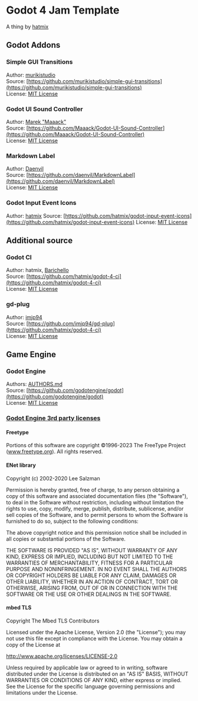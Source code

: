 # Godot 4 Jam Template

A thing by [hatmix](https://hatmix.itch.io)

## Godot Addons
### Simple GUI Transitions
Author: [murikistudio](https://github.com/murikistudio)  
Source: [https://github.com/murikistudio/simple-gui-transitions](https://github.com/murikistudio/simple-gui-transitions)  
License: [MIT License](https://github.com/murikistudio/simple-gui-transitions/tree/godot-4?tab=MIT-1-ov-file#readme)  

### Godot UI Sound Controller
Author: [Marek "Maaack"](https://github.com/Maaack)  
Source: [https://github.com/Maaack/Godot-UI-Sound-Controller](https://github.com/Maaack/Godot-UI-Sound-Controller)  
License: [MIT License](https://github.com/Maaack/Godot-UI-Sound-Controller?tab=MIT-1-ov-file#readme)  

### Markdown Label
Author: [Daenvil](https://github.com/daenvil)  
Source: [https://github.com/daenvil/MarkdownLabel](https://github.com/daenvil/MarkdownLabel)  
License: [MIT License](https://github.com/daenvil/MarkdownLabel/tree/main?tab=MIT-1-ov-file#readme)  

### Godot Input Event Icons
Author: [hatmix](https://github.com/hatmix)
Source: [https://github.com/hatmix/godot-input-event-icons](https://github.com/hatmix/godot-input-event-icons)
License: [MIT License](https://github.com/hatmix/godot-input-event-icons?tab=MIT-1-ov-file)

## Additional source
### Godot CI
Author: hatmix, [Barichello](https://github.com/abarichello)  
Source: [https://github.com/hatmix/godot-4-ci](https://github.com/hatmix/godot-4-ci)  
License: [MIT License](https://github.com/hatmix/godot-4-ci?tab=MIT-1-ov-file#readme)  

### gd-plug
Author: [imjp94](https://github.com/imjp94)  
Source: [https://github.com/imjp94/gd-plug](https://github.com/hatmix/godot-4-ci)  
License:  [MIT License](https://github.com/imjp94/gd-plug/blob/master/LICENSE)  

## Game Engine
### Godot Engine
Authors: [AUTHORS.md](https://github.com/godotengine/godot/blob/master/AUTHORS.md)  
Source: [https://github.com/godotengine/godot](https://github.com/godotengine/godot)  
License: [MIT License](godotengine.org/license)

### [Godot Engine 3rd party licenses](https://docs.godotengine.org/en/stable/about/complying_with_licenses.html)
#### Freetype
Portions of this software are copyright ©1996-2023 The FreeType Project (www.freetype.org). All rights reserved.

#### ENet library
Copyright (c) 2002-2020 Lee Salzman

Permission is hereby granted, free of charge, to any person obtaining a copy of this software and associated documentation files (the "Software"), to deal in the Software without restriction, including without limitation the rights to use, copy, modify, merge, publish, distribute, sublicense, and/or sell copies of the Software, and to permit persons to whom the Software is furnished to do so, subject to the following conditions:

The above copyright notice and this permission notice shall be included in all copies or substantial portions of the Software.

THE SOFTWARE IS PROVIDED "AS IS", WITHOUT WARRANTY OF ANY KIND, EXPRESS OR IMPLIED, INCLUDING BUT NOT LIMITED TO THE WARRANTIES OF MERCHANTABILITY, FITNESS FOR A PARTICULAR PURPOSE AND NONINFRINGEMENT. IN NO EVENT SHALL THE AUTHORS OR COPYRIGHT HOLDERS BE LIABLE FOR ANY CLAIM, DAMAGES OR OTHER LIABILITY, WHETHER IN AN ACTION OF CONTRACT, TORT OR OTHERWISE, ARISING FROM, OUT OF OR IN CONNECTION WITH THE SOFTWARE OR THE USE OR OTHER DEALINGS IN THE SOFTWARE.

#### mbed TLS
Copyright The Mbed TLS Contributors

Licensed under the Apache License, Version 2.0 (the "License"); you may not use this file except in compliance with the License. You may obtain a copy of the License at

http://www.apache.org/licenses/LICENSE-2.0

Unless required by applicable law or agreed to in writing, software distributed under the License is distributed on an "AS IS" BASIS, WITHOUT WARRANTIES OR CONDITIONS OF ANY KIND, either express or implied. See the License for the specific language governing permissions and limitations under the License.
